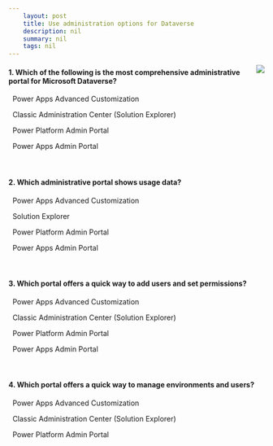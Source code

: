 ```yaml
---
    layout: post
    title: Use administration options for Dataverse  
    description: nil
    summary: nil
    tags: nil
---
```



 <a target="_blank" href="https://docs.microsoft.com/en-us/learn/modules/use-admin-options-cds/5-check/"><i class="fas fa-external-link-alt"></i> </a>
 <img align="right" src="https://docs.microsoft.com/en-us/learn/achievements/use-admin-options-cds.svg">
####  1. Which of the following is the most comprehensive administrative portal for Microsoft Dataverse?


<i class='far fa-square'></i> &nbsp;&nbsp;Power Apps Advanced Customization

<i class='fas fa-check-square' style='color: Dodgerblue;'></i> &nbsp;&nbsp;Classic Administration Center (Solution Explorer)

<i class='far fa-square'></i> &nbsp;&nbsp;Power Platform Admin Portal

<i class='far fa-square'></i> &nbsp;&nbsp;Power Apps Admin Portal
<br />
<br />
<br />

####  2. Which administrative portal shows usage data?


<i class='far fa-square'></i> &nbsp;&nbsp;Power Apps Advanced Customization

<i class='far fa-square'></i> &nbsp;&nbsp;Solution Explorer

<i class='fas fa-check-square' style='color: Dodgerblue;'></i> &nbsp;&nbsp;Power Platform Admin Portal

<i class='far fa-square'></i> &nbsp;&nbsp;Power Apps Admin Portal
<br />
<br />
<br />

####  3. Which portal offers a quick way to add users and set permissions?


<i class='fas fa-check-square' style='color: Dodgerblue;'></i> &nbsp;&nbsp;Power Apps Advanced Customization

<i class='far fa-square'></i> &nbsp;&nbsp;Classic Administration Center (Solution Explorer)

<i class='far fa-square'></i> &nbsp;&nbsp;Power Platform Admin Portal

<i class='far fa-square'></i> &nbsp;&nbsp;Power Apps Admin Portal
<br />
<br />
<br />

####  4. Which portal offers a quick way to manage environments and users?


<i class='far fa-square'></i> &nbsp;&nbsp;Power Apps Advanced Customization

<i class='far fa-square'></i> &nbsp;&nbsp;Classic Administration Center (Solution Explorer)

<i class='fas fa-check-square' style='color: Dodgerblue;'></i> &nbsp;&nbsp;Power Platform Admin Portal
<br />
<br />
<br />
